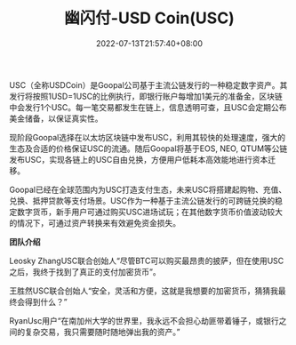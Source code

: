 ﻿---
weight: 
title: "幽闪付-USD Coin(USC)"
description: "USC（全称USDCoin）是Goopal公司基于主流公链发行的一种稳定数字资产。其发行将按照1USD=1USC的比例执行，即银行账户每增加1美元的准备金，区块链中会发行1个USC。每一笔交易都发生在链上，信息透明可查，且USC会定期公布美金储备，以保证真实性。"
date: 2022-07-13T21:57:40+08:00
lastmod: 2022-07-13T16:45:40+08:00
draft: false
authors: ["yangsi"]
featuredImage: "youshanfu-usd-coinusc.webp"
link: "https://www.usc.us/    https://www.120btc.com/baike/coin/5219.html"
tags: ["数字代币","幽闪付-USD Coin(USC)"]
categories: ["navigation"]
navigation: ["数字代币"]
lightgallery: true
toc: true
pinned: false
recommend: false
recommend1: false
---
USC（全称USDCoin）是Goopal公司基于主流公链发行的一种稳定数字资产。其发行将按照1USD=1USC的比例执行，即银行账户每增加1美元的准备金，区块链中会发行1个USC。每一笔交易都发生在链上，信息透明可查，且USC会定期公布美金储备，以保证真实性。

现阶段Goopal选择在以太坊区块链中发布USC，利用其较快的处理速度，强大的生态及合适的价格保证USC的流通。随后Goopal将基于EOS, NEO, QTUM等公链发布USC，实现各链上的USC自由兑换，方便用户低耗本高效能地进行资本迁移。

Goopal已经在全球范围内为USC打造支付生态，未来USC将搭建起购物、充值、兑换、抵押贷款等支付场景。USC作为一种基于主流公链发行的可跨链兑换的稳定数字货币，新手用户可通过购买USC进场试玩；在其他数字货币价值波动较大的情况下，可通过资产转换来有效避免资金损失。

**团队介绍**

Leosky ZhangUSC联合创始人“尽管BTC可以购买最昂贵的披萨，但在使用USC之后，我终于找到了真正的支付加密货币”。

王胜然USC联合创始人“安全，灵活和方便，这就是我想要的加密货币，猜猜我最终会得到什么？”

RyanUsc用户“在南加州大学的世界里，我永远不会担心劫匪带着锤子，或银行之间的复杂交易，我只需要随时随地弹出我的资产。”